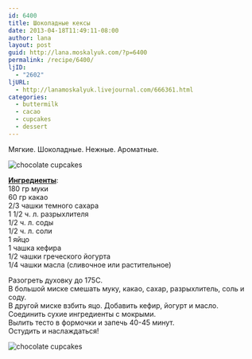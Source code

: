 ```yaml
---
id: 6400
title: Шоколадные кексы
date: 2013-04-18T11:49:11-08:00
author: lana
layout: post
guid: http://lana.moskalyuk.com/?p=6400
permalink: /recipe/6400/
ljID:
  - "2602"
ljURL:
  - http://lanamoskalyuk.livejournal.com/666361.html
categories:
  - buttermilk
  - cacao
  - cupcakes
  - dessert
---
```

Мягкие. Шоколадные. Нежные. Ароматные.

![chocolate cupcakes](http://farm9.staticflickr.com/8264/8660359853_aceb7a59fc_c.jpg) 

[**Ингредиенты**](http://www.roxanashomebaking.com/chocolate-buttermilk-bread-recipe/):  
180 гр муки  
60 гр какао  
2/3 чашки темного сахара  
1 1/2 ч. л. разрыхлителя  
1/2 ч. л. соды  
1/2 ч. л. соли  
1 яйцо  
1 чашка кефира  
1/2 чашки греческого йогурта  
1/4 чашки масла (сливочное или растительное)

Разогреть духовку до 175С.  
В большой миске смешать муку, какао, сахар, разрыхлитель, соль и соду.  
В другой миске взбить яцо. Добавить кефир, йогурт и масло.  
Соединить сухие ингредиенты с мокрыми.  
Вылить тесто в формочки и запечь 40-45 минут.  
Остудить и наслаждаться!

![chocolate cupcakes](http://farm9.staticflickr.com/8242/8660358235_9444deb569_c.jpg)